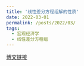 ```yaml
---
title: '线性差分方程组解的性质'
date: 2022-03-01
permalink: /posts/2022/03/
tags:
  - 宏观经济学
  - 线性差分方程组
---
```


<!--文件源自E:\17_HuaDong\teach\MyLecture\RCaseTeaching\DE-->
[博文链接](https://common2016.github.io/chenpu.github.io/files/DE.html)

